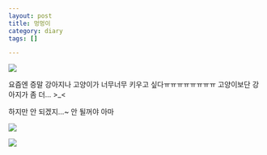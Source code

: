 ```yaml
---
layout: post
title: 멍멍이
category: diary
tags: []

---
```


![](__imgUrl__/3.jpg)

요즘엔 증말 강아지나 고양이가 너무너무 키우고 싶다ㅠㅠㅠㅠㅠㅠㅠㅠ
고양이보단 강아지가 좀 더... >_<

하지만 안 되겠지...~ 안 될꺼야 아마

![](__imgUrl__/1.jpg)

![](__imgUrl__/2.jpg)
